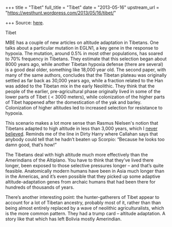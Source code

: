 +++
title = "Tibet"
full_title = "Tibet"
date = "2013-05-16"
upstream_url = "https://westhunt.wordpress.com/2013/05/16/tibet/"

+++
Source: [here](https://westhunt.wordpress.com/2013/05/16/tibet/).

Tibet

MBE has a couple of new articles on altitude adaptation in Tibetans. One
talks about a particular mutation in EGLN1, a key gene in the response
to hypoxia. The mutation, around 0.5% in most other populations, has
soared to 70% frequency in Tibetans. They estimate that this selection
began about 8000 years ago, while another Tibetan hypoxia defense (there
are several) is a good deal older, something like 18,000 year old. The
second paper, with many of the same authors, concludes that the Tibetan
plateau was originally settled as far back as 30,000 years ago, while a
fraction related to the Han was added to the Tibetan mix in the early
Neolithic. They think that the people of the earlier, pre-agricultural
phase originally lived in some of the lower parts of Tibet ( \< 3000
meters), while colonization of the higher parts of Tibet happened after
the domestication of the yak and barley. Colonization of higher
altitudes led to increased selection for resistance to hypoxia.

This scenario makes a lot more sense than Rasmus Nielsen's notion that
Tibetans adapted to high altitude in less than 3,000 years, which I
[never
believed](https://westhunt.wordpress.com/2012/02/17/islands-in-the-sky/).
Reminds me of the line in Dirty Harry where Callahan says that anybody
could tell that he hadn’t beaten up Scorpio: “Because he looks too damn
good, that’s how!”

The Tibetans deal with high altitude much more effectively than the
Amerindians of the Altiplano. You have to think that they’ve lived there
longer, been exposed to those selective pressures longer – and that’s
quite feasible. Anatomically modern humans have been in Asia much longer
than in the Americas, and it’s even possible that they picked up some
adaptive altitude-adaptation genes from archaic humans that had been
there for hundreds of thousands of years.

There’s another interesting point: the hunter-gatherers of Tibet appear
to account for a lot of Tibetan ancestry, probably most of it, rather
than than being almost entirely replaced by a wave of neolithic
agriculturalists, which is the more common pattern. They had a trump
card – altitude adaptation. A story like that which has left Bolivia
mostly Amerindian.

